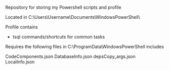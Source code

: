 Repository for storing my Powershell scripts and profile

Located in C:\Users\Username\Documents\WindowsPowerShell\

Profile contains

* tsql commands/shortcuts for common tasks


Requires the following files in C:\ProgramData\WindowsPowerShell includes

CodeComponents.json
DatabaseInfo.json
depsCopy_args.json
LocalInfo.json